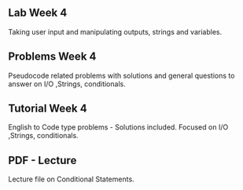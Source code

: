 ## Lab Week 4
Taking user input and manipulating outputs, strings and variables.

## Problems Week 4
Pseudocode related problems with solutions and general questions to answer on I/O ,Strings, conditionals.

## Tutorial Week 4
English to Code type problems - Solutions included. Focused on I/O ,Strings, conditionals.

## PDF - Lecture
Lecture file on Conditional Statements.
